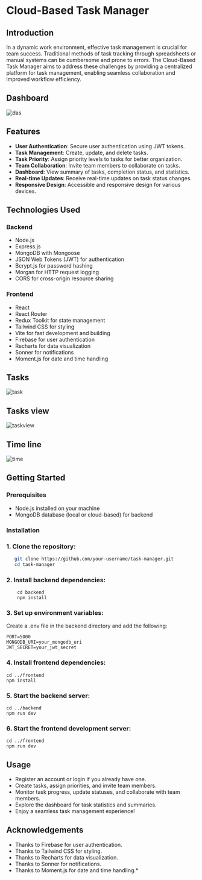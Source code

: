 # Cloud-Based Task Manager

## Introduction
In a dynamic work environment, effective task management is crucial for team success. Traditional methods of task tracking through spreadsheets or manual systems can be cumbersome and prone to errors. The Cloud-Based Task Manager aims to address these challenges by providing a centralized platform for task management, enabling seamless collaboration and improved workflow efficiency.

## Dashboard 

![das](https://github.com/Anubhav-dev-web/Collaborators/assets/80172002/cdebba53-625a-42db-9e59-984e6a5612c8)



## Features
- **User Authentication**: Secure user authentication using JWT tokens.
- **Task Management**: Create, update, and delete tasks.
- **Task Priority**: Assign priority levels to tasks for better organization.
- **Team Collaboration**: Invite team members to collaborate on tasks.
- **Dashboard**: View summary of tasks, completion status, and statistics.
- **Real-time Updates**: Receive real-time updates on task status changes.
- **Responsive Design**: Accessible and responsive design for various devices.

## Technologies Used
### Backend
- Node.js
- Express.js
- MongoDB with Mongoose
- JSON Web Tokens (JWT) for authentication
- Bcrypt.js for password hashing
- Morgan for HTTP request logging
- CORS for cross-origin resource sharing

### Frontend
- React
- React Router
- Redux Toolkit for state management
- Tailwind CSS for styling
- Vite for fast development and building
- Firebase for user authentication
- Recharts for data visualization
- Sonner for notifications
- Moment.js for date and time handling

## Tasks

![task](https://github.com/Anubhav-dev-web/Collaborators/assets/80172002/44694fd8-fdf0-4eca-8b29-79284de8033a)


## Tasks view

![taskview](https://github.com/Anubhav-dev-web/Collaborators/assets/80172002/b98ff0ef-0dd4-408b-8f0d-524f052c140b)


## Time line

![time](https://github.com/Anubhav-dev-web/Collaborators/assets/80172002/f2e39f1e-20e9-4cc6-9791-7313ede424c9)


## Getting Started
### Prerequisites
- Node.js installed on your machine
- MongoDB database (local or cloud-based) for backend

### Installation

###  1. Clone the repository:

```bash
   git clone https://github.com/your-username/task-manager.git
   cd task-manager
```

### 2. Install backend dependencies:

```
    cd backend
    npm install
```

 ### 3. Set up environment variables:
Create a .env file in the backend directory and add the following:

```
PORT=5000
MONGODB_URI=your_mongodb_uri
JWT_SECRET=your_jwt_secret

```

### 4. Install frontend dependencies:

```
cd ../frontend
npm install
```

### 5. Start the backend server:

```
cd ../backend
npm run dev
```

### 6. Start the frontend development server:

```
cd ../frontend
npm run dev
```

## Usage

* Register an account or login if you already have one.
* Create tasks, assign priorities, and invite team members.
* Monitor task progress, update statuses, and collaborate with team members.
* Explore the dashboard for task statistics and summaries.
* Enjoy a seamless task management experience!

## Acknowledgements

* Thanks to Firebase for user authentication.
* Thanks to Tailwind CSS for styling.
* Thanks to Recharts for data visualization.
* Thanks to Sonner for notifications.
* Thanks to Moment.js for date and time handling.* 
